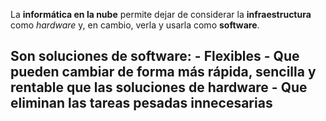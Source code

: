 La **informática en la nube** permite dejar de considerar la **infraestructura** como *hardware* y, en cambio, verla y usarla como **software**.

Son soluciones de software:
	- Flexibles
	- Que pueden cambiar de forma más rápida, sencilla y rentable que las soluciones de hardware
	- Que eliminan las tareas pesadas innecesarias
- 